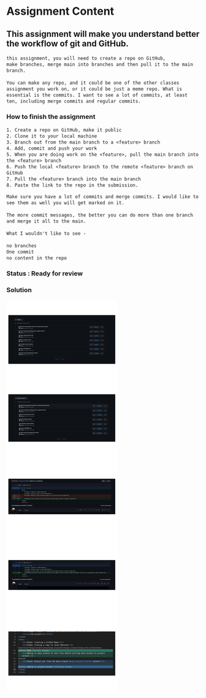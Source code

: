 # Assignment Content

## This assignment will make you understand better the workflow of git and GitHub.

```
this assignment, you will need to create a repo on GitHub,
make branches, merge main into branches and then pull it to the main branch.

You can make any repo, and it could be one of the other classes
assignment you work on, or it could be just a meme repo. What is essential is the commits. I want to see a lot of commits, at least ten, including merge commits and regular commits.

```

### How to finish the assignment

```
1. Create a repo on GitHub, make it public
2. Clone it to your local machine
3. Branch out from the main branch to a <feature> branch
4. Add, commit and push your work
5. When you are doing work on the <feature>, pull the main branch into the <feature> branch
6. Push the local <feature> branch to the remote <feature> branch on GitHub
7. Pull the <feature> branch into the main branch
8. Paste the link to the repo in the submission.

```

```
Make sure you have a lot of commits and merge commits. I would like to see them as well you will get marked on it.

The more commit messages, the better you can do more than one branch and merge it all to the main.

What I wouldn't like to see -

no branches
One commit
no content in the repo

```

### Status : Ready for review

### Solution

![](image/solution.png)
